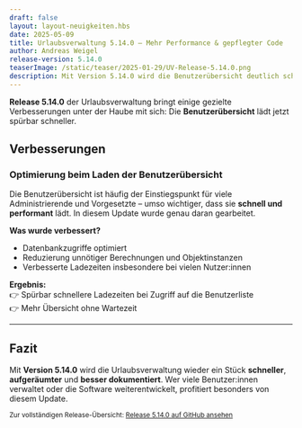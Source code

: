 ```yaml
---
draft: false
layout: layout-neuigkeiten.hbs
date: 2025-05-09
title: Urlaubsverwaltung 5.14.0 – Mehr Performance & gepflegter Code
author: Andreas Weigel
release-version: 5.14.0
teaserImage: /static/teaser/2025-01-29/UV-Release-5.14.0.png
description: Mit Version 5.14.0 wird die Benutzerübersicht deutlich schneller geladen, veralteter Code entfernt.
---
```


**Release 5.14.0** der Urlaubsverwaltung bringt einige gezielte Verbesserungen unter der Haube mit sich: Die **Benutzerübersicht** lädt jetzt spürbar schneller.

<!-- more -->

## Verbesserungen

### Optimierung beim Laden der Benutzerübersicht

Die Benutzerübersicht ist häufig der Einstiegspunkt für viele Administrierende und Vorgesetzte – umso wichtiger, dass sie **schnell und performant** lädt. In diesem Update wurde genau daran gearbeitet.

**Was wurde verbessert?**

- Datenbankzugriffe optimiert
- Reduzierung unnötiger Berechnungen und Objektinstanzen
- Verbesserte Ladezeiten insbesondere bei vielen Nutzer:innen

**Ergebnis:**  
👉 Spürbar schnellere Ladezeiten bei Zugriff auf die Benutzerliste  
👉 Mehr Übersicht ohne Wartezeit

---

## Fazit

Mit **Version 5.14.0** wird die Urlaubsverwaltung wieder ein Stück **schneller**, **aufgeräumter** und **besser dokumentiert**. Wer viele Benutzer:innen verwaltet oder die Software weiterentwickelt, profitiert besonders von diesem Update.

<sub>Zur vollständigen Release-Übersicht: [Release 5.14.0 auf GitHub ansehen](https://github.com/urlaubsverwaltung/urlaubsverwaltung/releases/tag/urlaubsverwaltung-5.14.0)</sub>
